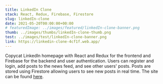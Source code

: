 ```yaml
---
title: LinkedIn Clone
stack: React, Redux, Firebase, Firestore
slug: linkedIn-clone
date: 2021-05-20T00:00:00+00:00
# featuredImage: ../images/featured/linkedIn-clone-banner.png
thumb: ../images/thumbs/linkedIn-clone-thumb.png
test: ../images/test/linkedIn-clone-banner.png
link: https://linkedin-clone-4cf1f.web.app/
---
```


Copycat LinkedIn homepage with React and Redux for the frontend and Firebase for the backend and user authentication. Users can register and login, add posts to the news feed, and see other users' posts. Posts are stored using Firestore allowing users to see new posts in real time. The site can be found [here](https://linkedin-clone-4cf1f.web.app/).
